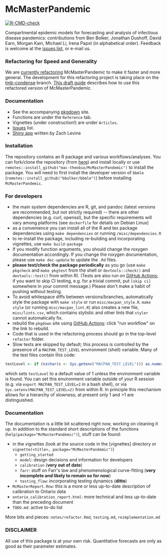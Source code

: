 # McMasterPandemic

<!-- badges: start -->
[![R-CMD-check](https://github.com/mac-theobio/McMasterPandemic/workflows/R-CMD-check/badge.svg)](https://github.com/mac-theobio/McMasterPandemic/actions)
<!-- badges: end -->

Compartmental epidemic models for forecasting and analysis of infectious disease pandemics: contributions from Ben Bolker, Jonathan Dushoff, David Earn, Morgan Kain, Michael Li, Irena Papst (in alphabetical order). Feedback is welcome at the [issues list](https://github.com/mac-theobio/McMasterPandemic/issues), or e-mail us.

### Refactoring for Speed and Generality

We are [currently refactoring](https://github.com/mac-theobio/McMasterPandemic/projects/7) McMasterPandemic to make it faster and more general. The development for this refactoring project is taking place on the [tmb-condense](https://github.com/mac-theobio/McMasterPandemic/tree/tmb-condense) branch. [This draft guide](https://canmod.github.io/macpan-book/) describes how to use this refactored version of McMasterPandemic.

### Documentation
* See the accompanying [pkgdown](https://mac-theobio.github.io/McMasterPandemic/) site.
* Functions are under the `Reference` tab.
* Vignettes (under construction!) are under `Articles`.
* [Issues](https://github.com/mac-theobio/McMasterPandemic/issues) list.
* [Shiny app](https://mcmasterpandemic.shinyapps.io/mcmasterpandemicshiny/) written by Zach Levine

### Installation

The repository contains an R package and various workflows/analyses. You can fork/clone the repository (from [here](https://github.com/mac-theobio/McMasterPandemic)) and install locally or use `remotes::install_github("mac-theobio/McMasterPandemic")` to install the package. You will need to first install the developer version of `bbmle` (`remotes::install_github("bbolker/bbmle")`) before installing `McMasterPandemic`.

### For developers

* the main system dependencies are R, git, and pandoc (latest versions are recommended, but not strictly required) -- there are other dependencies (e.g. curl, openssl), but the specific requirements will vary among platforms (see `dockerfile` for details on Debian Linux)
* as a convenience you can install all of the R and tex package dependencies using `make dependencies` or running `/misc/dependencies.R`
* to re-install the package, including re-building and incorporating vignettes, use `make build-package`
* If you modify function arguments, you should change the roxygen documentation accordingly. If you change the roxygen documentation, please use `make doc-update` to update the `.Rd` files.
* **please test/check the package periodically** as you go (use `make pkgcheck` and `make pkgtest` from the shell or `devtools::check()` and `devtools::test()` from within R). (Tests are also run on [GitHub Actions](https://github.com/mac-theobio/McMasterPandemic/actions); if you want to skip CI testing, e.g. for a trivial commit, put `[skip ci]` somewhere in your commit message.) Please don't make a habit of pushing without testing.
* To avoid whitespace diffs between versions/branches, automatically style the package with `make style` or run `misc/macpan_style.R`. `make style` (or running `misc/macpan_lint.R`) also creates a new file, `misc/lints.csv`, which contains stylistic and other lints that `styler` cannot automatically fix.
* rebuild the `pkgdown` site using [GitHub Actions](https://github.com/mac-theobio/McMasterPandemic/actions/workflows/pkgdown.yaml): click "run workflow" on the link to rebuild. 
* Code that is used in the refactoring process should go in the top-level `refactor` folder. 
* Slow tests are skipped by default; this process is controlled by the presence of a `MACPAN_TEST_LEVEL` environment (shell) variable. Many of the test files contain this code:
```r
testLevel <- if (nzchar(s <- Sys.getenv("MACPAN_TEST_LEVEL"))) as.numeric(s) else 1
```
which sets `testLevel` to a default value of 1 unless the environment variable is found. You can set this environment variable outside of your R session (e.g. via `export MACPAN_TEST_LEVEL=2` in  a bash shell), or via `Sys.setenv(MACPAN_TEST_LEVEL=2)` from within R. In principle this mechanism allows for a hierarchy of slowness; at present only 1 and >1 are distinguished.

### Documentation 

The documentation is a little bit scattered right now, working on cleaning it up. In addition to the standard short descriptions of the functions (`help(package="McMasterPandemic")`), stuff can be found: 

* in the vignettes (look at the source code in the [vignettes] directory or `vignette(<title>, package="McMasterPandemic")`)
    * `getting_started`
	* `model`: design decisions and information for developers
	* `calibration` (**very out of date**)
	* `farr`: stuff on Farr's law and phenomenological curve-fitting (**very incomplete and likely to remain so for now**)
	* `testing_flow`: incorporating testing dynamics (**ditto**)
* `McMasterReport.Rnw`: this is a more or less up-to-date description of calibration to Ontario data
* `ontario_calibration_report.html`: more technical and less up-to-date than the preceding document
* `TODO.md`: active to-do list

More bits and pieces: `notes/refactor.Rmd`, `testing.md`, `reimplementation.md`

### DISCLAIMER

All use of this package is at your own risk. Quantitative forecasts are only as good as their parameter estimates.

